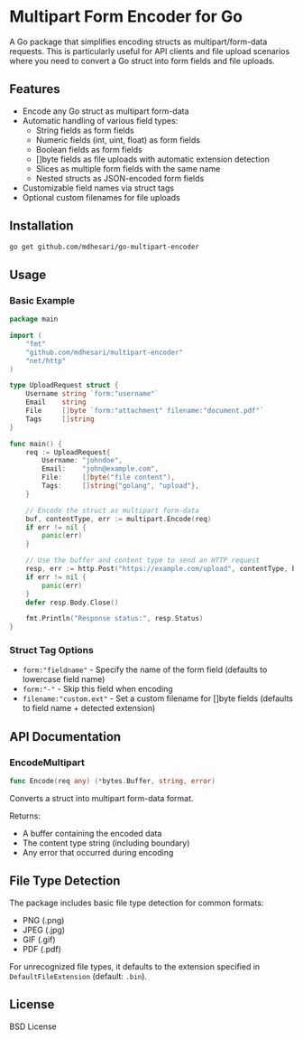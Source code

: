# Multipart Form Encoder for Go

A Go package that simplifies encoding structs as multipart/form-data requests. This is particularly useful for API clients and file upload scenarios where you need to convert a Go struct into form fields and file uploads.

## Features

- Encode any Go struct as multipart form-data
- Automatic handling of various field types:
  - String fields as form fields
  - Numeric fields (int, uint, float) as form fields
  - Boolean fields as form fields 
  - []byte fields as file uploads with automatic extension detection
  - Slices as multiple form fields with the same name
  - Nested structs as JSON-encoded form fields
- Customizable field names via struct tags
- Optional custom filenames for file uploads

## Installation

```bash
go get github.com/mdhesari/go-multipart-encoder
```

## Usage

### Basic Example

```go
package main

import (
    "fmt"
    "github.com/mdhesari/multipart-encoder"
    "net/http"
)

type UploadRequest struct {
    Username string `form:"username"`
    Email    string
    File     []byte `form:"attachment" filename:"document.pdf"`
    Tags     []string
}

func main() {
    req := UploadRequest{
        Username: "johndoe",
        Email:    "john@example.com",
        File:     []byte("file content"),
        Tags:     []string{"golang", "upload"},
    }

    // Encode the struct as multipart form-data
    buf, contentType, err := multipart.Encode(req)
    if err != nil {
        panic(err)
    }

    // Use the buffer and content type to send an HTTP request
    resp, err := http.Post("https://example.com/upload", contentType, buf)
    if err != nil {
        panic(err)
    }
    defer resp.Body.Close()

    fmt.Println("Response status:", resp.Status)
}
```

### Struct Tag Options

- `form:"fieldname"` - Specify the name of the form field (defaults to lowercase field name)
- `form:"-"` - Skip this field when encoding
- `filename:"custom.ext"` - Set a custom filename for []byte fields (defaults to field name + detected extension)

## API Documentation

### EncodeMultipart

```go
func Encode(req any) (*bytes.Buffer, string, error)
```

Converts a struct into multipart form-data format. 

Returns:
- A buffer containing the encoded data
- The content type string (including boundary)
- Any error that occurred during encoding

## File Type Detection

The package includes basic file type detection for common formats:
- PNG (.png)
- JPEG (.jpg)
- GIF (.gif)
- PDF (.pdf)

For unrecognized file types, it defaults to the extension specified in `DefaultFileExtension` (default: `.bin`).

## License

BSD License
